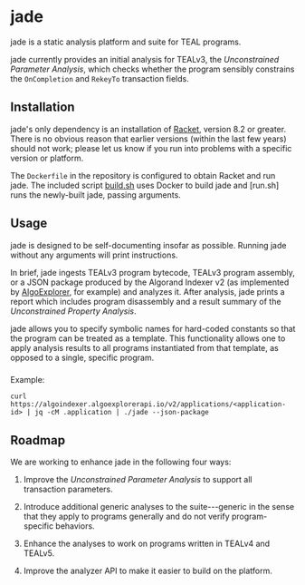 # jade

jade is a static analysis platform and suite for TEAL programs.

jade currently provides an initial analysis for TEALv3, the *Unconstrained Parameter Analysis*, which checks whether the program sensibly constrains the `OnCompletion` and `RekeyTo` transaction fields.

## Installation

jade's only dependency is an installation of [Racket](https://download.racket-lang.org), version 8.2 or greater.
There is no obvious reason that earlier versions (within the last few years) should not work; please let us know if you run into problems with a specific version or platform.

The `Dockerfile` in the repository is configured to obtain Racket and run jade.
The included script [build.sh](build.sh) uses Docker to build jade and [run.sh] runs the newly-built jade, passing arguments.

## Usage

jade is designed to be self-documenting insofar as possible.
Running jade without any arguments will print instructions.

In brief, jade ingests
TEALv3 program bytecode,
TEALv3 program assembly, or
a JSON package produced by the Algorand Indexer v2 (as implemented by [AlgoExplorer](https://algoexplorer.io), for example)
and analyzes it.
After analysis, jade prints a report which includes program disassembly and a result summary of the *Unconstrained Property Analysis*.

jade allows you to specify symbolic names for hard-coded constants so that the program can be treated as a template.
This functionality allows one to apply analysis results to all programs instantiated from that template, as opposed to a single, specific program.

###

Example:

```
curl https://algoindexer.algoexplorerapi.io/v2/applications/<application-id> | jq -cM .application | ./jade --json-package
```

## Roadmap

We are working to enhance jade in the following four ways:

1. Improve the *Unconstrained Parameter Analysis* to support all transaction parameters.

2. Introduce additional generic analyses to the suite---generic in the sense that they apply to programs generally and do not verify program-specific behaviors.

3. Enhance the analyses to work on programs written in TEALv4 and TEALv5.

4. Improve the analyzer API to make it easier to build on the platform.


